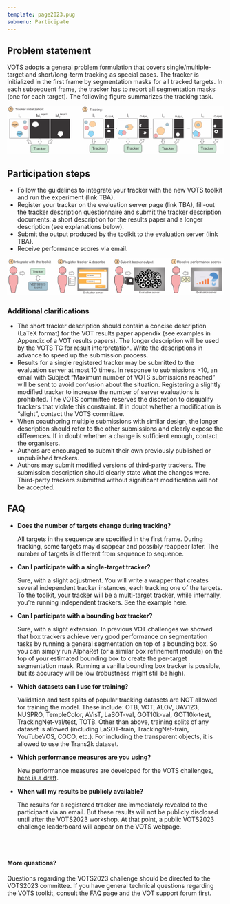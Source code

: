 ```yaml
---
template: page2023.pug
submenu: Participate
---
```


## Problem statement

VOTS adopts a general problem formulation that covers single/multiple-target and short/long-term tracking as special cases. The tracker is initialized in the first frame by segmentation masks for all tracked targets. In each subsequent frame, the tracker has to report all segmentation masks (one for each target). The following figure summarizes the tracking task.

![Problem statement](problem_statement.png)

## Participation steps

 - Follow the guidelines to integrate your tracker with the new VOTS toolkit and run the experiment (link TBA).
 - Register your tracker on the evaluation server page (link TBA), fill-out the tracker description questionnaire and submit the tracker description documents: a short description for the results paper and a longer description (see explanations below).
 - Submit the output produced by the toolkit to the evaluation server (link TBA).
 - Receive performance scores via email. 

![Participation steps](participation_steps.png)

### Additional clarifications

 - The short tracker description should contain a concise description (LaTeX format) for the VOT results paper appendix (see examples in Appendix of a VOT results papers). The longer description will be used by the VOTS TC for result interpretation. Write the descriptions in advance to speed up the submission process.
 - Results for a single registered tracker may be submitted to the evaluation server at most 10 times. In response to submissions >10, an email  with Subject “Maximum number of VOTS submissions reached” will be sent to avoid confusion about the situation. Registering a slightly modified tracker to increase the number of server evaluations is prohibited. The VOTS committee reserves the discretion to disqualify trackers that violate this constraint. If in doubt whether a modification is “slight”, contact the VOTS committee.
 - When  coauthoring multiple submissions with similar design, the longer description should refer to the other submissions and clearly expose the differences. If in doubt whether a change is sufficient enough, contact the organisers. 
 - Authors are encouraged to submit their own previously published or unpublished trackers.
 - Authors may submit modified versions of third-party trackers. The submission description should clearly state what the changes were. Third-party trackers submitted without significant modification will not be accepted.

## FAQ

  - **Does the number of targets change during tracking?**

    All targets in the sequence are specified in the first frame. During tracking, some targets may disappear and possibly reappear later. The number of targets is different from sequence to sequence.
  - **Can I participate with a single-target tracker?**

    Sure, with a slight adjustment. You will write a wrapper that creates several independent tracker instances, each tracking one of the targets. To the toolkit, your tracker will be a multi-target tracker, while internally, you’re running independent trackers. See the example here.
  - **Can I participate with a bounding box tracker?**

    Sure, with a slight extension. In previous VOT challenges we showed that box trackers achieve very good performance on segmentation tasks by running a general segmentation on top of a bounding box. So you can simply run AlphaRef (or a similar box refinement module) on the top of your estimated bounding box to create the per-target segmentation mask. Running a vanilla bounding box tracker is possible, but its accuracy will be low (robustness might still be high).
  - **Which datasets can I use for training?**

    Validation and test splits of popular tracking datasets are NOT allowed for training the model. These include: OTB, VOT, ALOV, UAV123, NUSPRO, TempleColor, AVisT, LaSOT-val, GOT10k-val, GOT10k-test, TrackingNet-val/test, TOTB.
    Other than above, training splits of any dataset is allowed (including LaSOT-train, TrackingNet-train, YouTubeVOS, COCO, etc.). For including the transparent objects, it is allowed to use the Trans2k dataset.

  - **Which performance measures are you using?**

    New performance measures are developed for the VOTS challenges, [here is a draft](https://data.votchallenge.net/vots2023/measures.pdf).

  - **When will my results be publicly available?**

    The results for a registered tracker are immediately revealed to the participant via an email. But these results will not be publicly disclosed until after the VOTS2023 workshop. At that point, a public VOTS2023 challenge leaderboard will appear on the VOTS webpage.


<br/>
<br/>

<div class="alert alert-info" role="alert">
<div class="icon-left"><i class="glyphicon glyphicon-bullhorn hugeicon"></i> </div>
<h4>More questions?</h4>

Questions regarding the VOTS2023 challenge should be directed to the VOTS2023 committee. If you have general technical questions regarding the VOTS toolkit, consult the FAQ page and the VOT support forum first.
</div>



